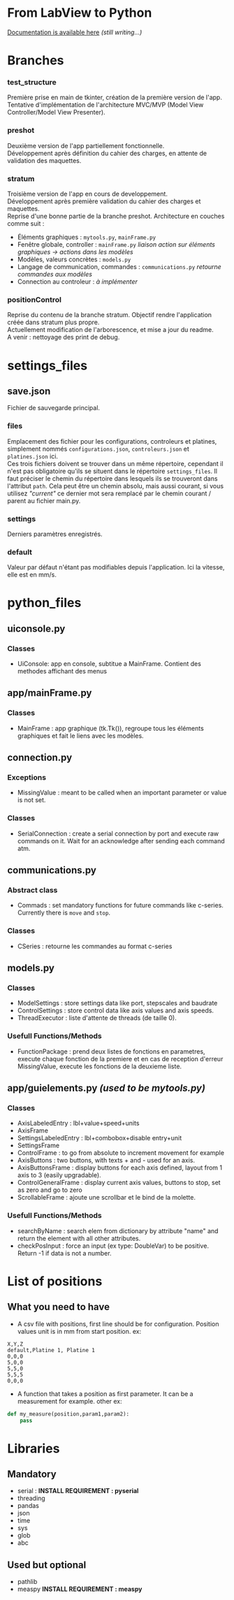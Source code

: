 # From LabView to Python

[Documentation is available here](https://pacleme.github.io/pyposcontrol/) *(still writing...)*

# Branches
### test_structure
Première prise en main de tkinter, création de la première version de l'app. Tentative d'implémentation de l'architecture MVC/MVP (Model View Controller/Model View Presenter).
### preshot
Deuxième version de l'app partiellement fonctionnelle.  
Développement après définition du cahier des charges, en attente de validation des maquettes.
### stratum
Troisième version de l'app en cours de developpement.  
Développement après première validation du cahier des charges et maquettes.  
Reprise d'une bonne partie de la branche preshot. Architecture en couches comme suit :
- Éléments graphiques : `mytools.py`, `mainFrame.py`
- Fenêtre globale, controller : `mainFrame.py` *liaison action sur éléments graphiques -> actions dans les modèles*
- Modèles, valeurs concrètes : `models.py`
- Langage de communication, commandes : `communications.py` *retourne commandes aux modèles*
- Connection au controleur : *à implémenter* 
### positionControl
Reprise du contenu de la branche stratum. Objectif rendre l'application créée dans stratum plus propre.  
Actuellement modification de l'arborescence, et mise a jour du readme.  
A venir : nettoyage des print de debug.


# settings_files
## save.json
Fichier de sauvegarde principal.
### files
Emplacement des fichier pour les configurations, controleurs et platines, simplement nommés `configurations.json`, `controleurs.json` et `platines.json` ici.  
Ces trois fichiers doivent se trouver dans un même répertoire, cependant il n'est pas obligatoire qu'ils se situent dans le répertoire `settings_files`. Il faut préciser le chemin du répertoire dans lesquels ils se trouveront dans l'attribut `path`. Cela peut être un chemin absolu, mais aussi courant, si vous utilisez *"current"* ce dernier mot sera remplacé par le chemin courant / parent au fichier main.py.
### settings
Derniers paramètres enregistrés.
### default
Valeur par défaut n'étant pas modifiables depuis l'application. Ici la vitesse, elle est en mm/s.

# python_files
## uiconsole.py
### Classes
- UiConsole: app en console, subtitue a MainFrame. Contient des methodes affichant des menus

## app/mainFrame.py
### Classes
- MainFrame : app graphique (tk.Tk()), regroupe tous les éléments graphiques et fait le liens avec les modèles.

## connection.py
### Exceptions
- MissingValue : meant to be called when an important parameter or value is not set.
### Classes
- SerialConnection : create a serial connection by port and execute raw commands on it. Wait for an acknowledge after sending each command atm.

## communications.py
### Abstract class
- Commads : set mandatory functions for future commands like c-series. Currently there is `move` and `stop`.
### Classes
- CSeries : retourne les commandes au format c-series

## models.py
### Classes
- ModelSettings : store settings data like port, stepscales and baudrate
- ControlSettings : store control data like axis values and axis speeds.
- ThreadExecutor : liste d'attente de threads (de taille 0).
### Usefull Functions/Methods
- FunctionPackage : prend deux listes de fonctions en parametres, execute chaque fonction de la premiere et en cas de reception d'erreur MissingValue, execute les fonctions de la deuxieme liste.

## app/guielements.py *(used to be mytools.py)*
### Classes
- AxisLabeledEntry : lbl+value+speed+units
- AxisFrame
- SettingsLabeledEntry : lbl+combobox+disable entry+unit
- SettingsFrame
- ControlFrame : to go from absolute to increment movement for example
- AxisButtons : two buttons, with texts + and - used for an axis.
- AxisButtonsFrame : display buttons for each axis defined, layout from 1 axis to 3 (easily upgradable).
- ControlGeneralFrame : display current axis values, buttons to stop, set as zero and go to zero
- ScrollableFrame : ajoute une scrollbar et le bind de la molette.

### Usefull Functions/Methods
- searchByName : search elem from dictionary by attribute "name" and return the element with all other attributes.
- checkPosInput : force an input (ex type: DoubleVar) to be positive. Return -1 if data is not a number.

# List of positions
## What you need to have
- A csv file with positions, first line should be for configuration. Position values unit is in mm from start position.
ex: 
```csv
X,Y,Z
default,Platine 1, Platine 1
0,0,0
5,0,0
5,5,0
5,5,5
0,0,0
```
- A function that takes a position as first parameter.
It can be a measurement for example.
other ex:
```python
def my_measure(position,param1,param2):
    pass
```

# Libraries
## Mandatory
- serial : **INSTALL REQUIREMENT : pyserial**
- threading
- pandas
- json
- time
- sys
- glob
- abc
## Used but optional
- pathlib
- measpy **INSTALL REQUIREMENT : measpy**

